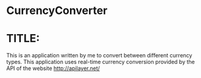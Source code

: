 # CurrencyConverter

# TITLE: 
This is an application written by me to convert between different currency types.
This application uses real-time currency conversion provided by the API of the website http://apilayer.net/
